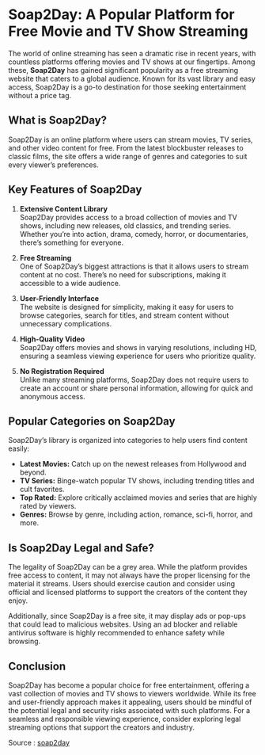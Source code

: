 # Soap2Day: A Popular Platform for Free Movie and TV Show Streaming

The world of online streaming has seen a dramatic rise in recent years, with countless platforms offering movies and TV shows at our fingertips. Among these, **Soap2Day** has gained significant popularity as a free streaming website that caters to a global audience. Known for its vast library and easy access, Soap2Day is a go-to destination for those seeking entertainment without a price tag.

## What is Soap2Day?

Soap2Day is an online platform where users can stream movies, TV series, and other video content for free. From the latest blockbuster releases to classic films, the site offers a wide range of genres and categories to suit every viewer’s preferences.

## Key Features of Soap2Day

1. **Extensive Content Library**  
   Soap2Day provides access to a broad collection of movies and TV shows, including new releases, old classics, and trending series. Whether you’re into action, drama, comedy, horror, or documentaries, there’s something for everyone.

2. **Free Streaming**  
   One of Soap2Day’s biggest attractions is that it allows users to stream content at no cost. There’s no need for subscriptions, making it accessible to a wide audience.

3. **User-Friendly Interface**  
   The website is designed for simplicity, making it easy for users to browse categories, search for titles, and stream content without unnecessary complications.

4. **High-Quality Video**  
   Soap2Day offers movies and shows in varying resolutions, including HD, ensuring a seamless viewing experience for users who prioritize quality.

5. **No Registration Required**  
   Unlike many streaming platforms, Soap2Day does not require users to create an account or share personal information, allowing for quick and anonymous access.

## Popular Categories on Soap2Day

Soap2Day’s library is organized into categories to help users find content easily:

- **Latest Movies:** Catch up on the newest releases from Hollywood and beyond.  
- **TV Series:** Binge-watch popular TV shows, including trending titles and cult favorites.  
- **Top Rated:** Explore critically acclaimed movies and series that are highly rated by viewers.  
- **Genres:** Browse by genre, including action, romance, sci-fi, horror, and more.

## Is Soap2Day Legal and Safe?

The legality of Soap2Day can be a grey area. While the platform provides free access to content, it may not always have the proper licensing for the material it streams. Users should exercise caution and consider using official and licensed platforms to support the creators of the content they enjoy.

Additionally, since Soap2Day is a free site, it may display ads or pop-ups that could lead to malicious websites. Using an ad blocker and reliable antivirus software is highly recommended to enhance safety while browsing.

## Conclusion

Soap2Day has become a popular choice for free entertainment, offering a vast collection of movies and TV shows to viewers worldwide. While its free and user-friendly approach makes it appealing, users should be mindful of the potential legal and security risks associated with such platforms. For a seamless and responsible viewing experience, consider exploring legal streaming options that support the creators and industry.

Source : [soap2day](https://soap2day.lifestyle)

